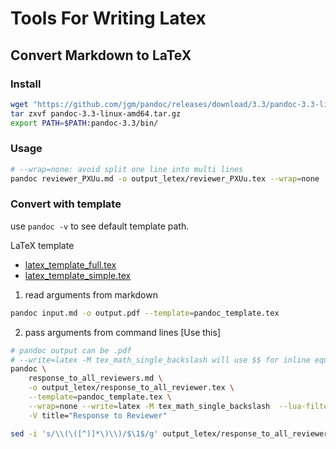 # Tools For Writing Latex

## Convert Markdown to LaTeX

### Install
```bash
wget "https://github.com/jgm/pandoc/releases/download/3.3/pandoc-3.3-linux-amd64.tar.gz"
tar zxvf pandoc-3.3-linux-amd64.tar.gz
export PATH=$PATH:pandoc-3.3/bin/
```

### Usage
```bash
# --wrap=none: avoid split one line into multi lines
pandoc reviewer_PXUu.md -o output_letex/reviewer_PXUu.tex --wrap=none
```

<!-- or in Python

```python
import pypandoc
output = pypandoc.convert_file('input.md', 'latex', outputfile='output.tex')
``` -->

### Convert with template

use `pandoc -v` to see default template path.

LaTeX template
- [latex_template_full.tex](latex_template_full.tex)
- [latex_template_simple.tex](latex_template_simple.tex)

1. read arguments from markdown
```bash
pandoc input.md -o output.pdf --template=pandoc_template.tex
```

2. pass arguments from command lines [Use this]

```bash
# pandoc output can be .pdf
# --write=latex -M tex_math_single_backslash will use $$ for inline equotion instead of \(\)
pandoc \
    response_to_all_reviewers.md \
    -o output_letex/response_to_all_reviewer.tex \
    --template=pandoc_template.tex \
    --wrap=none --write=latex -M tex_math_single_backslash  --lua-filter=inline_math.lua \
    -V title="Response to Reviewer"

sed -i 's/\\(\([^)]*\)\\)/$\1$/g' output_letex/response_to_all_reviewer.tex
```
